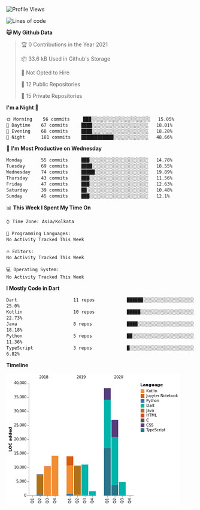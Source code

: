 <!--START_SECTION:waka-->
![Profile Views](http://img.shields.io/badge/Profile%20Views-6-blue)

![Lines of code](https://img.shields.io/badge/From%20Hello%20World%20I%27ve%20Written-138551%20lines%20of%20code-blue)

**🐱 My Github Data** 

> 🏆 0 Contributions in the Year 2021
 > 
> 📦 33.6 kB Used in Github's Storage 
 > 
> 🚫 Not Opted to Hire
 > 
> 📜 12 Public Repositories 
 > 
> 🔑 15 Private Repositories  
 > 
**I'm a Night 🦉** 

```text
🌞 Morning    56 commits     ███░░░░░░░░░░░░░░░░░░░░░░   15.05% 
🌆 Daytime    67 commits     ████░░░░░░░░░░░░░░░░░░░░░   18.01% 
🌃 Evening    68 commits     ████░░░░░░░░░░░░░░░░░░░░░   18.28% 
🌙 Night      181 commits    ████████████░░░░░░░░░░░░░   48.66%

```
📅 **I'm Most Productive on Wednesday** 

```text
Monday       55 commits     ███░░░░░░░░░░░░░░░░░░░░░░   14.78% 
Tuesday      69 commits     ████░░░░░░░░░░░░░░░░░░░░░   18.55% 
Wednesday    74 commits     █████░░░░░░░░░░░░░░░░░░░░   19.89% 
Thursday     43 commits     ███░░░░░░░░░░░░░░░░░░░░░░   11.56% 
Friday       47 commits     ███░░░░░░░░░░░░░░░░░░░░░░   12.63% 
Saturday     39 commits     ██░░░░░░░░░░░░░░░░░░░░░░░   10.48% 
Sunday       45 commits     ███░░░░░░░░░░░░░░░░░░░░░░   12.1%

```


📊 **This Week I Spent My Time On** 

```text
⌚︎ Time Zone: Asia/Kolkata

💬 Programming Languages: 
No Activity Tracked This Week

🔥 Editors: 
No Activity Tracked This Week

💻 Operating System: 
No Activity Tracked This Week

```

**I Mostly Code in Dart** 

```text
Dart                     11 repos            ██████░░░░░░░░░░░░░░░░░░░   25.0% 
Kotlin                   10 repos            █████░░░░░░░░░░░░░░░░░░░░   22.73% 
Java                     8 repos             ████░░░░░░░░░░░░░░░░░░░░░   18.18% 
Python                   5 repos             ██░░░░░░░░░░░░░░░░░░░░░░░   11.36% 
TypeScript               3 repos             █░░░░░░░░░░░░░░░░░░░░░░░░   6.82%

```


**Timeline**

![Chart not found](https://raw.githubusercontent.com/prabhatdev/prabhatdev/master/charts/bar_graph.png) 


<!--END_SECTION:waka-->

